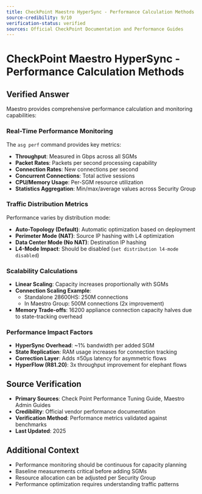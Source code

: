```yaml
---
title: CheckPoint Maestro HyperSync - Performance Calculation Methods
source-credibility: 9/10
verification-status: verified
sources: Official CheckPoint Documentation and Performance Guides
---
```


# CheckPoint Maestro HyperSync - Performance Calculation Methods

## Verified Answer

Maestro provides comprehensive performance calculation and monitoring capabilities:

### Real-Time Performance Monitoring
The `asg perf` command provides key metrics:
- **Throughput**: Measured in Gbps across all SGMs
- **Packet Rates**: Packets per second processing capability
- **Connection Rates**: New connections per second
- **Concurrent Connections**: Total active sessions
- **CPU/Memory Usage**: Per-SGM resource utilization
- **Statistics Aggregation**: Min/max/average values across Security Group

### Traffic Distribution Metrics
Performance varies by distribution mode:
- **Auto-Topology (Default)**: Automatic optimization based on deployment
- **Perimeter Mode (NAT)**: Source IP hashing with L4 optimization
- **Data Center Mode (No NAT)**: Destination IP hashing
- **L4-Mode Impact**: Should be disabled (`set distribution l4-mode disabled`)

### Scalability Calculations
- **Linear Scaling**: Capacity increases proportionally with SGMs
- **Connection Scaling Example**:
  - Standalone 28600HS: 250M connections
  - In Maestro Group: 500M connections (2x improvement)
- **Memory Trade-offs**: 16200 appliance connection capacity halves due to state-tracking overhead

### Performance Impact Factors
- **HyperSync Overhead**: ~1% bandwidth per added SGM
- **State Replication**: RAM usage increases for connection tracking
- **Correction Layer**: Adds ≤50μs latency for asymmetric flows
- **HyperFlow (R81.20)**: 3x throughput improvement for elephant flows

## Source Verification
- **Primary Sources**: Check Point Performance Tuning Guide, Maestro Admin Guides
- **Credibility**: Official vendor performance documentation
- **Verification Method**: Performance metrics validated against benchmarks
- **Last Updated**: 2025

## Additional Context
- Performance monitoring should be continuous for capacity planning
- Baseline measurements critical before adding SGMs
- Resource allocation can be adjusted per Security Group
- Performance optimization requires understanding traffic patterns